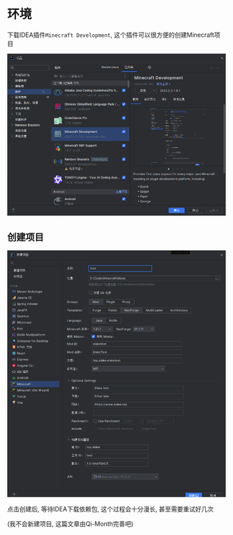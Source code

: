 # 环境

下载IDEA插件`Minecraft Development`, 这个插件可以很方便的创建Minecraft项目

![14a3b7fbf00600b69d3dafb64ace0253ddb78406](Assets/14a3b7fbf00600b69d3dafb64ace0253ddb78406.png)

## 创建项目

![64021b076d20d3ea68052b8b9f5e6eaf3eef3f1e](Assets/64021b076d20d3ea68052b8b9f5e6eaf3eef3f1e.png)

点击创建后, 等待IDEA下载依赖包, 这个过程会十分漫长, 甚至需要重试好几次

(我不会新建项目, 这篇文章由Qi-Month完善吧)
